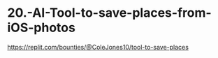 # 20.-AI-Tool-to-save-places-from-iOS-photos
https://replit.com/bounties/@ColeJones10/tool-to-save-places
